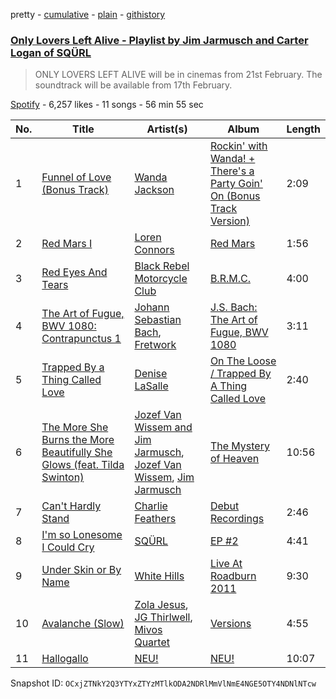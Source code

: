 pretty - [cumulative](/playlists/cumulative/0YX4v2yeHtc1Dz43CYfZub.md) - [plain](/playlists/plain/0YX4v2yeHtc1Dz43CYfZub) - [githistory](https://github.githistory.xyz/mackorone/spotify-playlist-archive/blob/main/playlists/plain/0YX4v2yeHtc1Dz43CYfZub)

### [Only Lovers Left Alive \- Playlist by Jim Jarmusch and Carter Logan of SQÜRL](https://open.spotify.com/playlist/0YX4v2yeHtc1Dz43CYfZub)

> ONLY LOVERS LEFT ALIVE will be in cinemas from 21st February\. The soundtrack will be available from 17th February.

[Spotify](https://open.spotify.com/user/spotify) - 6,257 likes - 11 songs - 56 min 55 sec

| No. | Title | Artist(s) | Album | Length |
|---|---|---|---|---|
| 1 | [Funnel of Love \(Bonus Track\)](https://open.spotify.com/track/56Q5bhJLNJa3I9nAByiZd1) | [Wanda Jackson](https://open.spotify.com/artist/5ZKMPRDHc7qElVJFh3uRqB) | [Rockin' with Wanda! + There's a Party Goin' On \(Bonus Track Version\)](https://open.spotify.com/album/3zvXcbuUy4YuOwWWC9ESYb) | 2:09 |
| 2 | [Red Mars I](https://open.spotify.com/track/0AK0FD89YWidzJzzkIkWim) | [Loren Connors](https://open.spotify.com/artist/0Ovok6Sv05ajU7frIiAR0l) | [Red Mars](https://open.spotify.com/album/0py888G7caEMpLOVzxSrcJ) | 1:56 |
| 3 | [Red Eyes And Tears](https://open.spotify.com/track/3pvTTAniXOLKWWtXn5sViP) | [Black Rebel Motorcycle Club](https://open.spotify.com/artist/1tpXaFf2F55E7kVJON4j4G) | [B.R.M.C.](https://open.spotify.com/album/5abOBUmWegGxl1YUi28ovw) | 4:00 |
| 4 | [The Art of Fugue, BWV 1080: Contrapunctus 1](https://open.spotify.com/track/442zbdBZpIEOIM87JTVwcg) | [Johann Sebastian Bach](https://open.spotify.com/artist/5aIqB5nVVvmFsvSdExz408), [Fretwork](https://open.spotify.com/artist/4Ld6KhVOGRdto6GPGRdAhx) | [J.S\. Bach: The Art of Fugue, BWV 1080](https://open.spotify.com/album/0P5tFIBL8VDtQoP65dNLr7) | 3:11 |
| 5 | [Trapped By a Thing Called Love](https://open.spotify.com/track/4PdnMQMZFrzfnSMGhmMnGx) | [Denise LaSalle](https://open.spotify.com/artist/0GVO1kqJHVxOarPgex9K15) | [On The Loose / Trapped By A Thing Called Love](https://open.spotify.com/album/4kqVTlNuiKIcs4SiESC8nY) | 2:40 |
| 6 | [The More She Burns the More Beautifully She Glows \(feat\. Tilda Swinton\)](https://open.spotify.com/track/2tYEQzTqmf30l1gaLwLPNE) | [Jozef Van Wissem and Jim Jarmusch](https://open.spotify.com/artist/3fSbBzEDKAyFiaHMfk8GCQ), [Jozef Van Wissem](https://open.spotify.com/artist/1mC0FqPLboQUFfxYuthfdn), [Jim Jarmusch](https://open.spotify.com/artist/7uwCnAgRDUzftIAkJDFfdy) | [The Mystery of Heaven](https://open.spotify.com/album/6N8RtTHx9kdshBU24bY6w4) | 10:56 |
| 7 | [Can't Hardly Stand](https://open.spotify.com/track/6pvcLSybw3qzYyMgREfIaO) | [Charlie Feathers](https://open.spotify.com/artist/2EcNV0nlF6f6ZDtJJG2vKN) | [Debut Recordings](https://open.spotify.com/album/6Miad89tSouoxfeIIllEHW) | 2:46 |
| 8 | [I'm so Lonesome I Could Cry](https://open.spotify.com/track/4nSBtYK3vNVJ0V0lafDguJ) | [SQÜRL](https://open.spotify.com/artist/1UXCB5V3DpKjiTGkVodQYA) | [EP \#2](https://open.spotify.com/album/43RIGbGWjCCgxkQ8JnYGKv) | 4:41 |
| 9 | [Under Skin or By Name](https://open.spotify.com/track/6dQZRdkxQmxl8hZyVNbYS5) | [White Hills](https://open.spotify.com/artist/0ttvGAnfEC6KZLrljUdIyX) | [Live At Roadburn 2011](https://open.spotify.com/album/1fE5HCsMrSuCs0QhAMk9P6) | 9:30 |
| 10 | [Avalanche \(Slow\)](https://open.spotify.com/track/3DNqd6qoi8mwe0ROgQupP7) | [Zola Jesus](https://open.spotify.com/artist/78OKNrjc3BvniYTqvpOp6P), [JG Thirlwell](https://open.spotify.com/artist/50ltjTwfFz7h59pSAvxJeB), [Mivos Quartet](https://open.spotify.com/artist/4K3g1qJ73PGZgIQgAcgjQj) | [Versions](https://open.spotify.com/album/0A9pNEPGVCvpdgD7zYEck1) | 4:55 |
| 11 | [Hallogallo](https://open.spotify.com/track/5ten0WtejUB4F0lGVFStyE) | [NEU!](https://open.spotify.com/artist/2CqEOngQOOMstJupNn6Hmf) | [NEU!](https://open.spotify.com/album/217KPSzsO021HXtXJI2G11) | 10:07 |

Snapshot ID: `OCxjZTNkY2Q3YTYxZTYzMTlkODA2NDRlMmVlNmE4NGE5OTY4NDNlNTcw`
